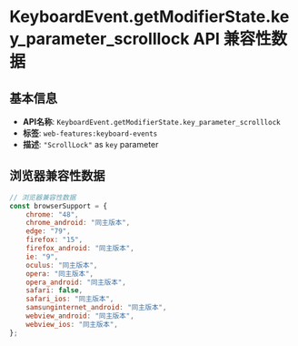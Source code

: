 # KeyboardEvent.getModifierState.key_parameter_scrolllock API 兼容性数据

## 基本信息

- **API名称**: `KeyboardEvent.getModifierState.key_parameter_scrolllock`
- **标签**: `web-features:keyboard-events`
- **描述**: `"ScrollLock"` as `key` parameter

## 浏览器兼容性数据

```javascript
// 浏览器兼容性数据
const browserSupport = {
    chrome: "48",
    chrome_android: "同主版本",
    edge: "79",
    firefox: "15",
    firefox_android: "同主版本",
    ie: "9",
    oculus: "同主版本",
    opera: "同主版本",
    opera_android: "同主版本",
    safari: false,
    safari_ios: "同主版本",
    samsunginternet_android: "同主版本",
    webview_android: "同主版本",
    webview_ios: "同主版本",
};

```

